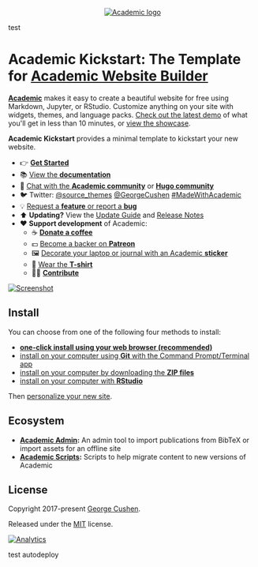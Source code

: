 <p align="center"><a href="https://sourcethemes.com/academic/" target="_blank" rel="noopener"><img src="https://sourcethemes.com/academic/img/logo_200px.png" alt="Academic logo"></a></p>

test 

# Academic Kickstart: The Template for [Academic Website Builder](https://sourcethemes.com/academic/)

[**Academic**](https://github.com/gcushen/hugo-academic) makes it easy to create a beautiful website for free using Markdown, Jupyter, or RStudio. Customize anything on your site with widgets, themes, and language packs. [Check out the latest demo](https://academic-demo.netlify.com/) of what you'll get in less than 10 minutes, or [view the showcase](https://sourcethemes.com/academic/#expo).

**Academic Kickstart** provides a minimal template to kickstart your new website.

- 👉 [**Get Started**](#install)
- 📚 [View the **documentation**](https://sourcethemes.com/academic/docs/)
- 💬 [Chat with the **Academic community**](https://spectrum.chat/academic) or [**Hugo community**](https://discourse.gohugo.io)
- 🐦 Twitter: [@source_themes](https://twitter.com/source_themes) [@GeorgeCushen](https://twitter.com/GeorgeCushen) [#MadeWithAcademic](https://twitter.com/search?q=%23MadeWithAcademic&src=typd)
- 💡 [Request a **feature** or report a **bug**](https://github.com/gcushen/hugo-academic/issues)
- ⬆️ **Updating?** View the [Update Guide](https://sourcethemes.com/academic/docs/update/) and [Release Notes](https://sourcethemes.com/academic/updates/)
- :heart: **Support development** of Academic:
  - ☕️ [**Donate a coffee**](https://paypal.me/cushen)
  - 💵 [Become a backer on **Patreon**](https://www.patreon.com/cushen)
  - 🖼️ [Decorate your laptop or journal with an Academic **sticker**](https://www.redbubble.com/people/neutreno/works/34387919-academic)
  - 👕 [Wear the **T-shirt**](https://academic.threadless.com/)
  - :woman_technologist: [**Contribute**](https://sourcethemes.com/academic/docs/contribute/)

[![Screenshot](https://raw.githubusercontent.com/gcushen/hugo-academic/master/academic.png)](https://github.com/gcushen/hugo-academic/)

## Install

You can choose from one of the following four methods to install:

* [**one-click install using your web browser (recommended)**](https://sourcethemes.com/academic/docs/install/#install-with-web-browser)
* [install on your computer using **Git** with the Command Prompt/Terminal app](https://sourcethemes.com/academic/docs/install/#install-with-git)
* [install on your computer by downloading the **ZIP files**](https://sourcethemes.com/academic/docs/install/#install-with-zip)
* [install on your computer with **RStudio**](https://sourcethemes.com/academic/docs/install/#install-with-rstudio)

Then [personalize your new site](https://sourcethemes.com/academic/docs/get-started/).

## Ecosystem

* **[Academic Admin](https://github.com/sourcethemes/academic-admin):** An admin tool to import publications from BibTeX or import assets for an offline site
* **[Academic Scripts](https://github.com/sourcethemes/academic-scripts):** Scripts to help migrate content to new versions of Academic

## License

Copyright 2017-present [George Cushen](https://georgecushen.com).

Released under the [MIT](https://github.com/sourcethemes/academic-kickstart/blob/master/LICENSE.md) license.

[![Analytics](https://ga-beacon.appspot.com/UA-78646709-2/academic-kickstart/readme?pixel)](https://github.com/igrigorik/ga-beacon)

test autodeploy

